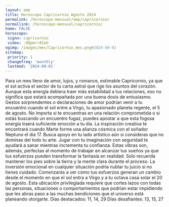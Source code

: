 ```yaml
---
layout: amp
title: Horoscopo Capricornio Agosto 2024 
permalink: /horoscopo-mensual/amp/capricornio/
normallink: /horoscopo-mensual/capricornio/
home: FALSE
horoscopo:
 signo: capricornio
 video: -DQpmrrAIeU
ogimg: /images/mes/Capricornio_mes.png#2024-08-01
sitemap:
 priority: 1
 changefreq: 'monthly'
 lastmod: '2024-08-01'
---
```



Para un mes lleno de amor, lujos, y romance, estimable Capricornio, ya que el sol activa el sector de tu carta astral que rige los asuntos del corazón. Aunque esta energía debiera traer más estabilidad a tus relaciones, eso no significa que estará acompañada por una buena dosis de entusiasmo. Gestos sorprendentes o declaraciones de amor podrían venir a tu encuentro cuando el sol entre a Virgo, tu apasionado planeta regente, el 5 de agosto. No importa si te encuentras en una relación comprometida o si estás buscando un encuentro fugaz, puedes apostar a que esta fogosa energía traerá suficiente emoción a tu día.
La inspiración creativa te encontrará cuando Marte forme una alianza cósmica con el soñador Neptuno el día 17. Busca apoyo en tu lado artístico aún si consideras que no dominas del todo tu arte. Jugar con tu imaginación con seguridad te ayudará a sanar mientras incrementa tu confianza. Estas vibras son, además, perfectas al momento de trabajar en alcanzar tus sueños ya que tus esfuerzos pueden transformar la fantasía en realidad. Solo recuerda mantener los pies sobre la tierra y la mente clara durante el proceso. La inversión emocional en cualquier situación podría nublar tu juicio si no tienes cuidado.
Comenzarás a ver cómo tus esfuerzos generan un cambio desde el momento en que el sol entra a Virgo y a tu octava casa solar el 20 de agosto. Esta ubicación privilegiada requiere que cortes lazos con todas las personas, situaciones o comportamientos que podrían estar impidiendo que les abras paso a las muchas bendiciones que el universo está planeando otorgarte.
Días destacados: 11, 14, 29
Días desafiantes: 13, 15, 27
